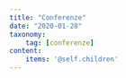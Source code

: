 ```yaml
---
title: "Conferenze"
date: "2020-01-28"
taxonomy: 
    tag: [conferenze]
content:
    items: '@self.children'
---
```

